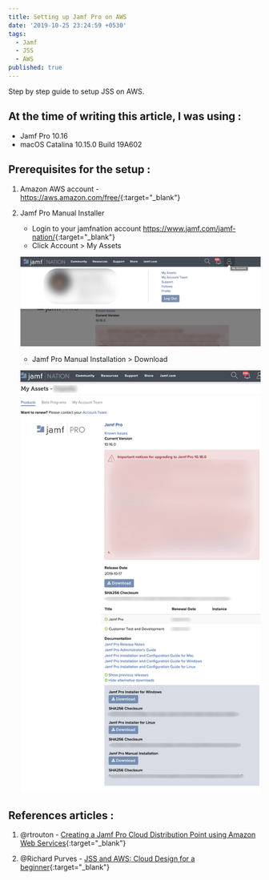 ```yaml
---
title: Setting up Jamf Pro on AWS
date: '2019-10-25 23:24:59 +0530'
tags:
  - Jamf
  - JSS
  - AWS
published: true
---
```

Step by step guide to setup JSS on AWS.

## At the time of writing this article, I was using :

- Jamf Pro 10.16
- macOS Catalina 10.15.0 Build 19A602

## Prerequisites for the setup :

1. Amazon AWS account - <https://aws.amazon.com/free/>{:target="_blank"}
2. Jamf Pro Manual Installer
	- Login to your jamfnation account <https://www.jamf.com/jamf-nation/>{:target="_blank"}
    - Click Account > My Assets

    ![1.png](/images/jss-on-aws/1.png)

    - Jamf Pro Manual Installation > Download

    ![2.png](/images/jss-on-aws/2.png)


## References articles :

1. @rtrouton - [Creating a Jamf Pro Cloud Distribution Point using Amazon Web Services](https://derflounder.wordpress.com/2017/03/07/creating-a-jamf-pro-cloud-distribution-point-using-amazon-web-services/){:target="_blank"}

2. @Richard Purves - [JSS and AWS: Cloud Design for a beginner](https://www.richard-purves.com/2017/03/09/jss-and-aws-cloud-design-for-a-beginner/){:target="_blank"}
